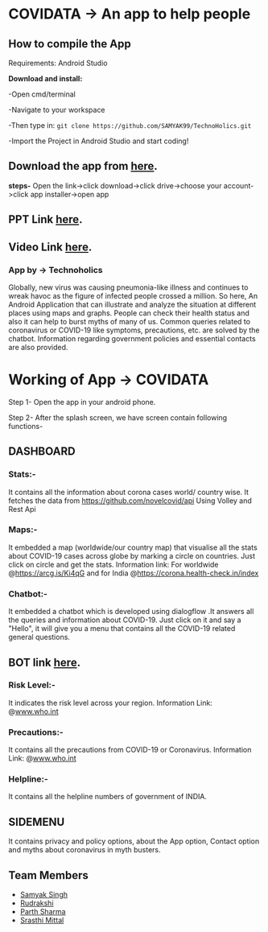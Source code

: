 # COVIDATA -> An app to help people
## How to compile the App
Requirements:
Android Studio

**Download and install:**

-Open cmd/terminal

-Navigate to your workspace

-Then type in: ```git clone https://github.com/SAMYAK99/TechnoHolics.git```

-Import the Project in Android Studio and start coding!

## Download the app from [here](https://drive.google.com/open?id=1N3sa0PSt6NdOkumz6pYWLgETznjlneZA).

**steps-** Open the link->click download->click drive->choose your account->click app installer->open app

## PPT Link [here](https://drive.google.com/open?id=19BbpJ7JUWaVKa5dI2lyJyvku8N-NDWey).

## Video Link [here](https://www.youtube.com/watch?v=nKpXNsPWevI).

### App by -> Technoholics
Globally, new virus was causing pneumonia-like illness and continues to wreak havoc as the figure of infected people crossed a million. 
So here, An Android Application that can illustrate and analyze the situation at different places using maps and graphs. People can check their health status and also it can help to burst myths of many of us. Common queries related to coronavirus or COVID-19 like symptoms, precautions, etc. are solved by the chatbot. Information regarding government policies and essential contacts are also provided.

# Working of App -> COVIDATA
Step 1- Open the app in your android phone.

Step 2- After the splash screen, we have screen contain following functions-

## DASHBOARD

### Stats:- 
It contains all the information about corona cases world/ country wise.
It fetches the data from https://github.com/novelcovid/api Using Volley and Rest Api

### Maps:-
It embedded a map (worldwide/our country map) that visualise all the stats about COVID-19 cases across
globe by marking a circle on countries. Just click on circle and get the stats.
Information link: For worldwide @https://arcg.is/Ki4qG and for India @https://corona.health-check.in/index

### Chatbot:-
It embedded a chatbot which is developed using dialogflow .It answers all the queries and information 
about COVID-19. Just click on it and say a "Hello", it will give you a menu that contains all the COVID-19
related general questions.
## BOT link [here](https://bot.dialogflow.com/08d19dc7-1470-4cbf-ba15-8242e4732e5f).

### Risk Level:-
It indicates the risk level across your region.
Information Link: @www.who.int

### Precautions:-
It contains all the precautions from COVID-19 or Coronavirus.
Information Link: @www.who.int

### Helpline:-
It contains all the helpline numbers of government of INDIA.


## SIDEMENU
It contains privacy and policy options, about the App option, Contact option and myths about coronavirus in myth busters.

## Team Members
* [Samyak Singh](https://github.com/SAMYAK99)
* [Rudrakshi](https://github.com/rudrakshi99)
* [Parth Sharma](https://github.com/ParthSharma-jss)
* [Srasthi Mittal](https://github.com/Srashtimittal)



